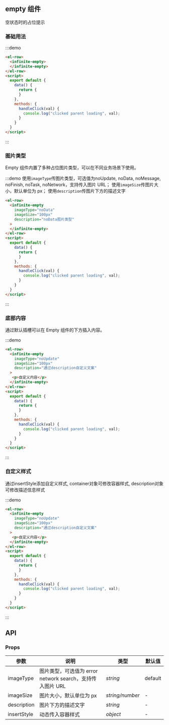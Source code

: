 ## empty 组件

空状态时的占位提示

### 基础用法

:::demo


```html
<el-row>  
  <infinite-empty>
  </infinite-empty>
</el-row>
<script>
  export default {
    data() {
      return {
      }
    },
    methods: {
      handleClick(val) {
        console.log("clicked parent loading", val);
      }
    }
  }
</script>
```

:::

### 图片类型

Empty 组件内置了多种占位图片类型，可以在不同业务场景下使用。

:::demo 使用`imageType`传图片类型，可选值为noUpdate, noData, noMessage, noFinish, noTask, noNetwork，支持传入图片 URL； 使用`imageSize`传图片大小，默认单位为 px； 使用`description`传图片下方的描述文字


```html
<el-row>  
  <infinite-empty
    imageType="noData"
    imageSize="100px"
    description="noData图片类型"
  >
  </infinite-empty>
</el-row>
<script>
  export default {
    data() {
      return {
      }
    },
    methods: {
      handleClick(val) {
        console.log("clicked parent loading", val);
      }
    }
  }
</script>
```

:::


### 底部内容

通过默认插槽可以在 Empty 组件的下方插入内容。

:::demo 


```html
<el-row>  
  <infinite-empty
    imageType="noUpdate"
    imageSize="100px"
    description="通过description自定义文案"
  >
   <p>自定义内容</p>
  </infinite-empty>
</el-row>
<script>
  export default {
    data() {
      return {
      }
    },
    methods: {
      handleClick(val) {
        console.log("clicked parent loading", val);
      }
    }
  }
</script>
```

:::


### 自定义样式

通过insertStyle添加自定义样式, container对象可修改容器样式, description对象可修改描述信息样式

:::demo 


```html
<el-row>  
  <infinite-empty
    imageType="noUpdate"
    imageSize="100px"
    description="通过description自定义文案"
  >
   <p>自定义内容</p>
  </infinite-empty>
</el-row>
<script>
  export default {
    data() {
      return {
      }
    },
    methods: {
      handleClick(val) {
        console.log("clicked parent loading", val);
      }
    }
  }
</script>
```

:::

## API

### Props

| 参数 | 说明 | 类型 | 默认值 |
| --- | --- | --- | --- |
| imageType | 图片类型，可选值为 error network search，支持传入图片 URL | _string_ | default |
| imageSize | 图片大小，默认单位为 px | _string/number_ | - |
| description | 图片下方的描述文字 | _string_ | - |
| insertStyle | 动态传入容器样式 | _object_ | - |